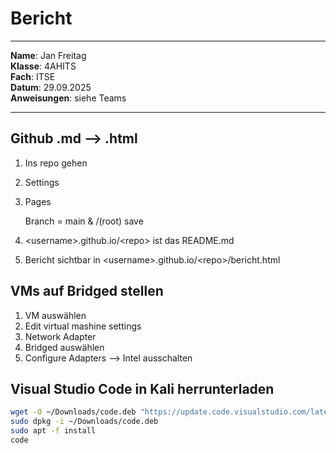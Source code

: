 # Bericht
 
---
 
**Name**: Jan Freitag   
**Klasse**: 4AHITS   
**Fach**: ITSE   
**Datum**: 29.09.2025   
**Anweisungen**: siehe Teams
 
---
 
## Github .md --> .html
 
1. Ins repo gehen
2. Settings
3. Pages
 
    Branch = main & /(root)
    save
4. \<username>.github.io/\<repo> ist das README.md
 
5. Bericht sichtbar in \<username>.github.io/\<repo>/bericht.html
 
## VMs auf Bridged stellen
 
1. VM auswählen
2. Edit virtual mashine settings
3. Network Adapter
4. Bridged auswählen
5. Configure Adapters --> Intel ausschalten
 
## Visual Studio Code in Kali herrunterladen
 
```sh
wget -O ~/Downloads/code.deb "https://update.code.visualstudio.com/latest/linux-deb-x64/stable"
sudo dpkg -i ~/Downloads/code.deb
sudo apt -f install     
code
```
